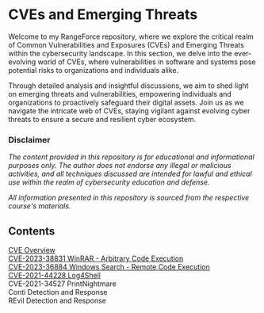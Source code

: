 # CVEs and Emerging Threats

Welcome to my RangeForce repository, where we explore the critical realm of Common Vulnerabilities and Exposures (CVEs) and Emerging Threats within the cybersecurity landscape. In this section, we delve into the ever-evolving world of CVEs, where vulnerabilities in software and systems pose potential risks to organizations and individuals alike.

Through detailed analysis and insightful discussions, we aim to shed light on emerging threats and vulnerabilities, empowering individuals and organizations to proactively safeguard their digital assets. Join us as we navigate the intricate web of CVEs, staying vigilant against evolving cyber threats to ensure a secure and resilient cyber ecosystem.

### Disclaimer 
_The content provided in this repository is for educational and informational purposes only. The author does not endorse any illegal or malicious activities, and all techniques discussed are intended for lawful and ethical use within the realm of cybersecurity education and defense._

_All information presented in this repository is sourced from the respective course's materials._

## Contents

[CVE Overview](./Modules/Module-1.md)  
[CVE-2023-38831 WinRAR - Arbitrary Code Execution](./Modules/Module-2.md)  
[CVE-2023-36884 Windows Search - Remote Code Execution](./Modules/Module-3.md)  
[CVE-2021-44228 Log4Shell](./Modules/Module-4.md)  
CVE-2021-34527 PrintNightmare  
Conti Detection and Response  
REvil Detection and Response  


